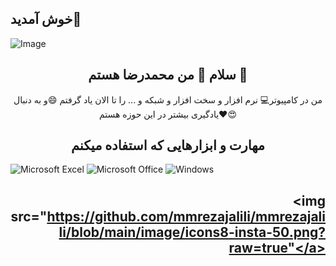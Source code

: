 ##   خوش آمدید👋

![Image](https://github.com/user-attachments/assets/ea6430eb-034a-4dc5-9354-a14502e94f72)

<h2 align="center">  سلام 👋 من محمدرضا هستم 👤 </h2>
<p align="center"> من در کامپیوتر💻  نرم افزار  و سخت افزار و شبکه و ... را تا الان یاد گرفتم 😄و به دنبال  یادگیری بیشتر در این حوزه هستم❤😍 </p>

<h2 align="center"> مهارت و ابزارهایی که استفاده میکنم</h2>

![Microsoft Excel](https://img.shields.io/badge/Microsoft_Excel-217346?style=for-the-badge&logo=microsoft-excel&logoColor=white) ![Microsoft Office](https://img.shields.io/badge/Microsoft_Office-D83B01?style=for-the-badge&logo=microsoft-office&logoColor=white) ![Windows](https://img.shields.io/badge/Windows-0078D6?style=for-the-badge&logo=windows&logoColor=white) 

<h2 align="right"  تماس با من ☎  </h2>

<a herf="https://www.instagram.com/mmreza.jalili?igsh=MWNwODNhbjJ1NnBncA=="><img src="https://github.com/mmrezajalili/mmrezajalili/blob/main/image/icons8-insta-50.png?raw=true"</a>
